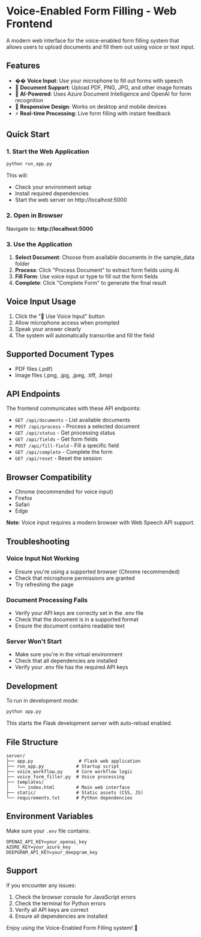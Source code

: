 # Voice-Enabled Form Filling - Web Frontend

A modern web interface for the voice-enabled form filling system that allows users to upload documents and fill them out using voice or text input.

## Features

- �� **Voice Input**: Use your microphone to fill out forms with speech
- 📄 **Document Support**: Upload PDF, PNG, JPG, and other image formats
- 🤖 **AI-Powered**: Uses Azure Document Intelligence and OpenAI for form recognition
- 📱 **Responsive Design**: Works on desktop and mobile devices
- ⚡ **Real-time Processing**: Live form filling with instant feedback

## Quick Start

### 1. Start the Web Application

```bash
python run_app.py
```

This will:
- Check your environment setup
- Install required dependencies
- Start the web server on http://localhost:5000

### 2. Open in Browser

Navigate to: **http://localhost:5000**

### 3. Use the Application

1. **Select Document**: Choose from available documents in the sample_data folder
2. **Process**: Click "Process Document" to extract form fields using AI
3. **Fill Form**: Use voice input or type to fill out the form fields
4. **Complete**: Click "Complete Form" to generate the final result

## Voice Input Usage

1. Click the "🎤 Use Voice Input" button
2. Allow microphone access when prompted
3. Speak your answer clearly
4. The system will automatically transcribe and fill the field

## Supported Document Types

- PDF files (.pdf)
- Image files (.png, .jpg, .jpeg, .tiff, .bmp)

## API Endpoints

The frontend communicates with these API endpoints:

- `GET /api/documents` - List available documents
- `POST /api/process` - Process a selected document
- `GET /api/status` - Get processing status
- `GET /api/fields` - Get form fields
- `POST /api/fill-field` - Fill a specific field
- `GET /api/complete` - Complete the form
- `GET /api/reset` - Reset the session

## Browser Compatibility

- Chrome (recommended for voice input)
- Firefox
- Safari
- Edge

**Note**: Voice input requires a modern browser with Web Speech API support.

## Troubleshooting

### Voice Input Not Working
- Ensure you're using a supported browser (Chrome recommended)
- Check that microphone permissions are granted
- Try refreshing the page

### Document Processing Fails
- Verify your API keys are correctly set in the .env file
- Check that the document is in a supported format
- Ensure the document contains readable text

### Server Won't Start
- Make sure you're in the virtual environment
- Check that all dependencies are installed
- Verify your .env file has the required API keys

## Development

To run in development mode:

```bash
python app.py
```

This starts the Flask development server with auto-reload enabled.

## File Structure

```
server/
├── app.py                 # Flask web application
├── run_app.py            # Startup script
├── voice_workflow.py     # Core workflow logic
├── voice_form_filler.py  # Voice processing
├── templates/
│   └── index.html        # Main web interface
├── static/               # Static assets (CSS, JS)
└── requirements.txt      # Python dependencies
```

## Environment Variables

Make sure your `.env` file contains:

```
OPENAI_API_KEY=your_openai_key
AZURE_KEY=your_azure_key
DEEPGRAM_API_KEY=your_deepgram_key
```

## Support

If you encounter any issues:

1. Check the browser console for JavaScript errors
2. Check the terminal for Python errors
3. Verify all API keys are correct
4. Ensure all dependencies are installed

Enjoy using the Voice-Enabled Form Filling system! 🎉
